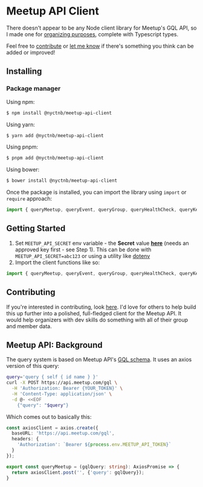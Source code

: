 # Meetup API Client
There doesn't appear to be any Node client library for Meetup's GQL API, so I made one for [organizing purposes](https://nyctnb.com), complete with Typescript types.

Feel free to [contribute](CONTRIBUTING.md) or [let me know](../../issues) if there's something you think can be added or improved!

## Installing

### Package manager

Using npm:

```bash
$ npm install @nyctnb/meetup-api-client
```

Using yarn:

```bash
$ yarn add @nyctnb/meetup-api-client
```

Using pnpm:

```bash
$ pnpm add @nyctnb/meetup-api-client
```

Using bower:

```bash
$ bower install @nyctnb/meetup-api-client
```

Once the package is installed, you can import the library using `import` or `require` approach:

```js
import { queryMeetup, queryEvent, queryGroup, queryHealthCheck, queryKeywordSearch, queryProNetwork } from '@nyctnb/meetup-api-client';
```

## Getting Started

1. Set `MEETUP_API_SECRET` env variable - the **Secret** value **[here](https://www.meetup.com/api/oauth/list/)** (needs an approved key first - see Step 1).  This can be done with `MEETUP_API_SECRET=abc123` or using a utility like [dotenv](https://www.npmjs.com/package/dotenv)
2. Import the client functions like so:
```js
import { queryMeetup, queryEvent, queryGroup, queryHealthCheck, queryKeywordSearch, queryProNetwork } from '@nyctnb/meetup-api-client';
```

## Contributing
If you're interested in contributing, look [here](CONTRIBUTING.md).  I'd love for others to help build this up further into a polished, full-fledged client for the Meetup API.  It would help organizers with dev skills do something with all of their group and member data.

## Meetup API: Background
The query system is based on Meetup API's [GQL schema](https://www.meetup.com/api/schema/#graphQl-schema).  It uses an axios version of this query:

```bash
query='query { self { id name } }'
curl -X POST https://api.meetup.com/gql \
  -H 'Authorization: Bearer {YOUR_TOKEN}' \
  -H 'Content-Type: application/json' \
  -d @- <<EOF
    {"query": "$query"}
```

Which comes out to basically this:
```typescript
const axiosClient = axios.create({
  baseURL: 'https://api.meetup.com/gql',
  headers: {
    'Authorization': `Bearer ${process.env.MEETUP_API_TOKEN}`
  }
});

export const queryMeetup = (gqlQuery: string): AxiosPromise => {
  return axiosClient.post('', {'query': gqlQuery});
}
```

